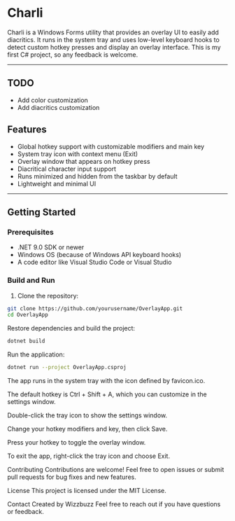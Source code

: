 # Charli

Charli is a Windows Forms utility that provides an overlay UI to easily add diacritics.
It runs in the system tray and uses low-level keyboard hooks to detect custom hotkey presses and display an overlay interface.
This is my first C# project, so any feedback is welcome.

---

## TODO
- Add color customization
- Add diacritics customization

## Features

- Global hotkey support with customizable modifiers and main key
- System tray icon with context menu (Exit)
- Overlay window that appears on hotkey press
- Diacritical character input support
- Runs minimized and hidden from the taskbar by default
- Lightweight and minimal UI

---

## Getting Started

### Prerequisites

- .NET 9.0 SDK or newer
- Windows OS (because of Windows API keyboard hooks)
- A code editor like Visual Studio Code or Visual Studio

### Build and Run

1. Clone the repository:

```bash
git clone https://github.com/yourusername/OverlayApp.git
cd OverlayApp
```
Restore dependencies and build the project:

  ```bash
dotnet build
  ```
Run the application:

  ```bash
dotnet run --project OverlayApp.csproj
  ```
The app runs in the system tray with the icon defined by favicon.ico.

The default hotkey is Ctrl + Shift + A, which you can customize in the settings window.

Double-click the tray icon to show the settings window.

Change your hotkey modifiers and key, then click Save.

Press your hotkey to toggle the overlay window.

To exit the app, right-click the tray icon and choose Exit.

Contributing
Contributions are welcome!
Feel free to open issues or submit pull requests for bug fixes and new features.

License
This project is licensed under the MIT License.

Contact
Created by Wizzbuzz
Feel free to reach out if you have questions or feedback.
